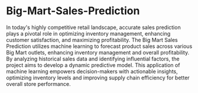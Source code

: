 # Big-Mart-Sales-Prediction

In today's highly competitive retail landscape, accurate sales prediction plays a pivotal role in optimizing inventory management, enhancing customer satisfaction, and maximizing profitability. The Big Mart Sales Prediction utilizes machine learning to forecast product sales across various Big Mart outlets, enhancing inventory management and overall profitability. By analyzing historical sales data and identifying influential factors, the project aims to develop a dynamic predictive model. This application of machine learning empowers decision-makers with actionable insights, optimizing inventory levels and improving supply chain efficiency for better overall store performance.
